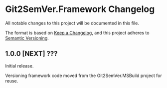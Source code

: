 # Git2SemVer.Framework Changelog

All notable changes to this project will be documented in this file.

The format is based on [Keep a Changelog](https://keepachangelog.com/en/1.1.0/),
and this project adheres to [Semantic Versioning](https://semver.org/spec/v2.0.0.html).

## 1.0.0 [NEXT] ???

Initial release.

Versioning framework code moved from the Git2SemVer.MSBuild project for reuse.
